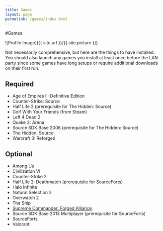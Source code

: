 ```yaml
---
title: Games
layout: page
permalink: /games/index.html
---
```

#Games

<style>
img { width: 50%; margin: 0 auto; display: block; }
</style>

![Profile Image]({{ site.url }}/{{ site.picture }})

<p>Not necessarily comprehensive, but here are the things to have installed. You should also launch any games you install at least once before the LAN party since some games have long setups or require additional downloads on their first run.</p>

<h2>Required</h2>

<ul class="skill-list">
	<li>Age of Empires II: Definitive Edition</li>
	<li>Counter-Strike: Source</li>
	<li>Half Life 2 (prerequisite for The Hidden: Source)</li>
	<li>Golf With Your Friends (from Steam)</li>
	<li>Left 4 Dead 2</li>
	<li>Quake 3: Arena</li>
	<li>Source SDK Base 2006 (prerequisite for The Hidden: Source)</li>
	<li>The Hidden: Source</li>
	<li>Warcraft 3: Reforged</li>
</ul>

<h2>Optional</h2>

<ul class="skill-list">
	<li>Among Us</li>
	<li>Civilization VI</li>
	<li>Counter-Strike 2</li>
	<li>Half Life 2: Deathmatch (prerequisite for SourceForts)</li>
	<li>Halo Infinite</li>
	<li>Natural Selection 2</li>
	<li>Overwatch 2</li>
	<li>The Ship</li>
	<li><a href="https://store.steampowered.com/app/9420/Supreme_Commander_Forged_Alliance/">Supreme Commander: Forged Alliance</a></li>
	<li>Source SDK Base 2013 Multiplayer  (prerequisite for SourceForts)</li>
	<li>SourceForts</li>
	<li>Valorant</li>
</ul>
